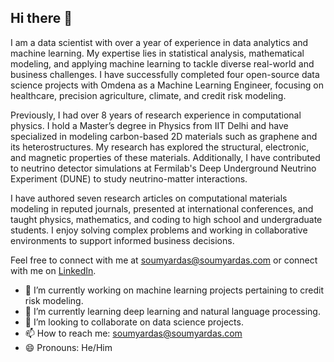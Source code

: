 ## Hi there 👋

I am a data scientist with over a year of experience in data analytics and machine learning. My expertise lies in statistical analysis, mathematical modeling, and applying machine learning to tackle diverse real-world and business challenges. I have successfully completed four open-source data science projects with Omdena as a Machine Learning Engineer, focusing on healthcare, precision agriculture, climate, and credit risk modeling.

Previously, I had over 8 years of research experience in computational physics. I hold a Master’s degree in Physics from IIT Delhi and have specialized in modeling carbon-based 2D materials such as graphene and its heterostructures. My research has explored the structural, electronic, and magnetic properties of these materials. Additionally, I have contributed to neutrino detector simulations at Fermilab's Deep Underground Neutrino Experiment (DUNE) to study neutrino-matter interactions.

I have authored seven research articles on computational materials modeling in reputed journals, presented at international conferences, and taught physics, mathematics, and coding to high school and undergraduate students. I enjoy solving complex problems and working in collaborative environments to support informed business decisions.

Feel free to connect with me at [soumyardas@soumyardas.com](mailto:soumyardas@soumyardas.com) or connect with me on [LinkedIn](https://www.linkedin.com/in/soumyardas90).

- 🔭 I’m currently working on machine learning projects pertaining to credit risk modeling.
- 🌱 I’m currently learning deep learning and natural language processing.
- 👯 I’m looking to collaborate on data science projects.
- 📫 How to reach me: soumyardas@soumyardas.com
- 😄 Pronouns: He/Him

<!--
- 🔭 I’m currently working on ...
- 🌱 I’m currently learning ...
- 👯 I’m looking to collaborate on ...
- 🤔 I’m looking for help with ...
- 💬 Ask me about ...
- 📫 How to reach me: ...
- 😄 Pronouns: ...
- ⚡ Fun fact: ...

